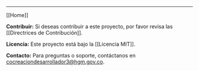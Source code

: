 ---
[[Home]]

**Contribuir:** Si deseas contribuir a este proyecto, por favor revisa las [[Directrices de Contribución]].

**Licencia:** Este proyecto está bajo la [[Licencia MIT]].

**Contacto:** Para preguntas o soporte, contáctanos en [cocreaciondesarrollador3@hgm.gov.co](mailto:cocreaciondesarrollador3@hgm.gov.co).

